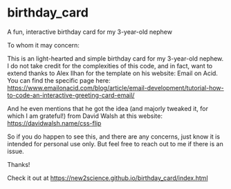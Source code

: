 # birthday_card
A fun, interactive birthday card for my 3-year-old nephew

To whom it may concern:

This is an light-hearted and simple birthday card for my 3-year-old nephew. I do not take credit for the complexities of this code, and in fact, want to extend thanks to Alex Ilhan for the template on his website: Email on Acid. You can find the specific page here: https://www.emailonacid.com/blog/article/email-development/tutorial-how-to-code-an-interactive-greeting-card-email/

And he even mentions that he got the idea (and majorly tweaked it, for which I am grateful!) from David Walsh at this website: https://davidwalsh.name/css-flip

So if you do happen to see this, and there are any concerns, just know it is intended for personal use only. But feel free to reach out to me if there is an issue.

Thanks!

Check it out at https://new2science.github.io/birthday_card/index.html

